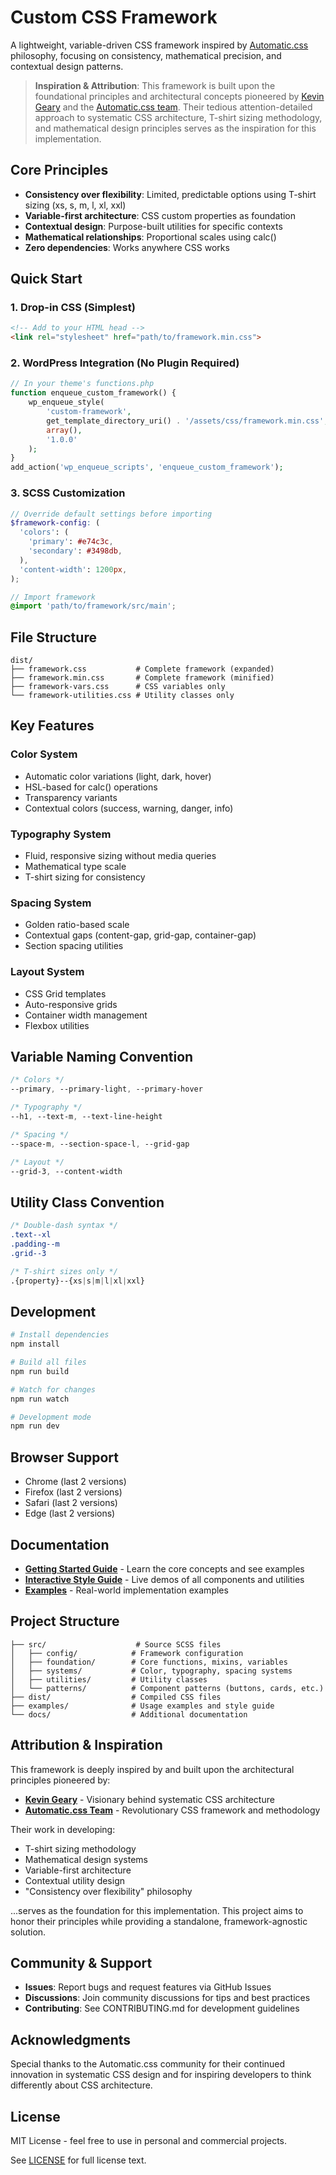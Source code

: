 # Custom CSS Framework

A lightweight, variable-driven CSS framework inspired by [Automatic.css](https://automattic.css) philosophy, focusing on consistency, mathematical precision, and contextual design patterns.

> **Inspiration & Attribution**: This framework is built upon the foundational principles and architectural concepts pioneered by [Kevin Geary](https://geary.co/) and the [Automatic.css team](https://automaticcss.com/). Their tedious attention-detailed approach to systematic CSS architecture, T-shirt sizing methodology, and mathematical design principles serves as the inspiration for this implementation.

## Core Principles

- **Consistency over flexibility**: Limited, predictable options using T-shirt sizing (xs, s, m, l, xl, xxl)
- **Variable-first architecture**: CSS custom properties as foundation
- **Contextual design**: Purpose-built utilities for specific contexts
- **Mathematical relationships**: Proportional scales using calc()
- **Zero dependencies**: Works anywhere CSS works

## Quick Start

### 1. Drop-in CSS (Simplest)

```html
<!-- Add to your HTML head -->
<link rel="stylesheet" href="path/to/framework.min.css">
```

### 2. WordPress Integration (No Plugin Required)

```php
// In your theme's functions.php
function enqueue_custom_framework() {
    wp_enqueue_style(
        'custom-framework',
        get_template_directory_uri() . '/assets/css/framework.min.css',
        array(),
        '1.0.0'
    );
}
add_action('wp_enqueue_scripts', 'enqueue_custom_framework');
```

### 3. SCSS Customization

```scss
// Override default settings before importing
$framework-config: (
  'colors': (
    'primary': #e74c3c,
    'secondary': #3498db,
  ),
  'content-width': 1200px,
);

// Import framework
@import 'path/to/framework/src/main';
```

## File Structure

```
dist/
├── framework.css           # Complete framework (expanded)
├── framework.min.css       # Complete framework (minified)
├── framework-vars.css      # CSS variables only
└── framework-utilities.css # Utility classes only
```

## Key Features

### Color System
- Automatic color variations (light, dark, hover)
- HSL-based for calc() operations
- Transparency variants
- Contextual colors (success, warning, danger, info)

### Typography System
- Fluid, responsive sizing without media queries
- Mathematical type scale
- T-shirt sizing for consistency

### Spacing System
- Golden ratio-based scale
- Contextual gaps (content-gap, grid-gap, container-gap)
- Section spacing utilities

### Layout System
- CSS Grid templates
- Auto-responsive grids
- Container width management
- Flexbox utilities

## Variable Naming Convention

```css
/* Colors */
--primary, --primary-light, --primary-hover

/* Typography */
--h1, --text-m, --text-line-height

/* Spacing */
--space-m, --section-space-l, --grid-gap

/* Layout */
--grid-3, --content-width
```

## Utility Class Convention

```css
/* Double-dash syntax */
.text--xl
.padding--m
.grid--3

/* T-shirt sizes only */
.{property}--{xs|s|m|l|xl|xxl}
```

## Development

```bash
# Install dependencies
npm install

# Build all files
npm run build

# Watch for changes
npm run watch

# Development mode
npm run dev
```

## Browser Support

- Chrome (last 2 versions)
- Firefox (last 2 versions)
- Safari (last 2 versions)
- Edge (last 2 versions)

## Documentation

- **[Getting Started Guide](GETTING-STARTED.md)** - Learn the core concepts and see examples
- **[Interactive Style Guide](examples/style-guide-v2.html)** - Live demos of all components and utilities
- **[Examples](examples/)** - Real-world implementation examples

## Project Structure

```
├── src/                    # Source SCSS files
│   ├── config/            # Framework configuration
│   ├── foundation/        # Core functions, mixins, variables
│   ├── systems/           # Color, typography, spacing systems
│   ├── utilities/         # Utility classes
│   └── patterns/          # Component patterns (buttons, cards, etc.)
├── dist/                  # Compiled CSS files
├── examples/              # Usage examples and style guide
└── docs/                  # Additional documentation
```

## Attribution & Inspiration

This framework is deeply inspired by and built upon the architectural principles pioneered by:

- **[Kevin Geary](https://kevingeary.com)** - Visionary behind systematic CSS architecture
- **[Automatic.css Team](https://automattic.css)** - Revolutionary CSS framework and methodology

Their work in developing:
- T-shirt sizing methodology
- Mathematical design systems
- Variable-first architecture
- Contextual utility design
- "Consistency over flexibility" philosophy

...serves as the foundation for this implementation. This project aims to honor their principles while providing a standalone, framework-agnostic solution.

## Community & Support

- **Issues**: Report bugs and request features via GitHub Issues
- **Discussions**: Join community discussions for tips and best practices
- **Contributing**: See CONTRIBUTING.md for development guidelines

## Acknowledgments

Special thanks to the Automatic.css community for their continued innovation in systematic CSS design and for inspiring developers to think differently about CSS architecture.

## License

MIT License - feel free to use in personal and commercial projects.

See [LICENSE](LICENSE) for full license text.
